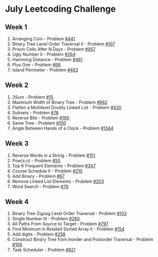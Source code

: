 # July Leetcoding Challenge

## Week 1
  1. Arranging Coin - Problem [#441](https://leetcode.com/problems/arranging-coins/)
  2. Binary Tree Level Order Traversal II - Problem [#107](https://leetcode.com/problems/binary-tree-level-order-traversal-ii/)
  3. Prison Cells After N Days - Problem [#957](https://leetcode.com/problems/prison-cells-after-n-days/)
  4. Ugly Number II - Problem [#264](https://leetcode.com/problems/ugly-number-ii/)
  5. Hamming Distance - Problem [#461](https://leetcode.com/problems/hamming-distance/)
  6. Plus One - Problem [#66](https://leetcode.com/problems/plus-one/)
  7. Island Perimeter - Problem [#463](https://leetcode.com/problems/island-perimeter/)

## Week 2
  1. 3Sum - Problem [#15](https://leetcode.com/problems/3sum/)
  2. Maximum Width of Binary Tree - Problem [#662](https://leetcode.com/problems/maximum-width-of-binary-tree/)
  3. Flatten a Multilevel Doubly Linked List - Problem [#430](https://leetcode.com/problems/flatten-a-multilevel-doubly-linked-list/)
  4. Subsets - Problem [#78](https://leetcode.com/problems/subsets/)
  5. Reverse Bits - Problem [#190](https://leetcode.com/problems/reverse-bits/)
  6. Same Tree - Problem [#100](https://leetcode.com/problems/same-tree/)
  7. Angle Between Hands of a Clock - Problem [#1344](https://leetcode.com/problems/angle-between-hands-of-a-clock/)

## Week 3
  1. Reverse Words in a String - Problem [#151](https://leetcode.com/problems/reverse-words-in-a-string/)
  2. Pow(x,n) - Problem [#50](https://leetcode.com/problems/powx-n/)
  3. Top K Frequent Elements - Problem [#347](https://leetcode.com/problems/top-k-frequent-elements/)
  4. Course Schedule II - Problem [#210](https://leetcode.com/problems/course-schedule-ii/)
  5. Add Binary - Problem [#67](https://leetcode.com/problems/add-binary/)
  6. Remove Linked List Elements - Problem [#203](https://leetcode.com/problems/remove-linked-list-elements/)
  7. Word Search - Problem [#79](https://leetcode.com/problems/word-search/)

## Week 4
  1. Binary Tree Zigzag Level Order Traversal - Problem [#103](https://leetcode.com/problems/binary-tree-zigzag-level-order-traversal/)
  2. Single Number III - Problem [#260](https://leetcode.com/problems/single-number-iii/)
  3. All Paths From Source to Target - Problem [#797](https://leetcode.com/problems/all-paths-from-source-to-target/)
  4. Find Minimum in Rotated Sorted Array II - Problem [#154](https://leetcode.com/problems/find-minimum-in-rotated-sorted-array-ii/)
  5. Add digits - Problem [#258](https://leetcode.com/problems/add-digits/)
  6. Construct Binary Tree from Inorder and Postorder Traversal - Problem [#106](https://leetcode.com/problems/construct-binary-tree-from-inorder-and-postorder-traversal/)
  7. Task Scheduler - Problem [#621](https://leetcode.com/problems/task-scheduler/)
